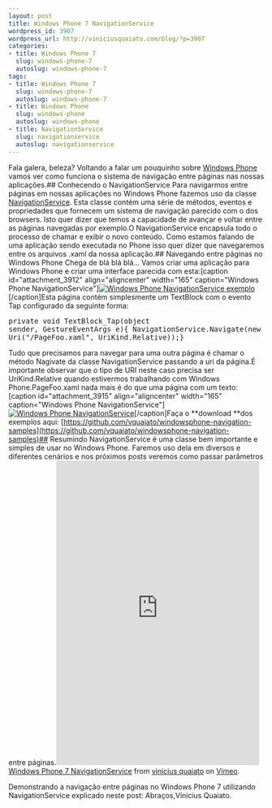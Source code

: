 ```yaml
--- 
layout: post
title: Windows Phone 7 NavigationService
wordpress_id: 3907
wordpress_url: http://viniciusquaiato.com/blog/?p=3907
categories: 
- title: Windows Phone 7
  slug: windows-phone-7
  autoslug: windows-phone-7
tags: 
- title: Windows Phone 7
  slug: windows-phone-7
  autoslug: windows-phone-7
- title: Windows Phone
  slug: windows-phone
  autoslug: windows-phone
- title: NavigationService
  slug: navigationservice
  autoslug: navigationservice
---
```

Fala galera, beleza? Voltando a falar um pouquinho sobre [Windows Phone](http://viniciusquaiato.com/blog/category/windows-phone-7/) vamos ver como funciona o sistema de navigação entre páginas nas nossas aplicações.## Conhecendo o NavigationService
Para navigarmos entre páginas em nossas aplicações no Windows Phone fazemos uso da classe [NavigationService](http://msdn.microsoft.com/en-us/library/system.windows.navigation.navigationservice(v=vs.92).aspx). Esta classe contém uma série de métodos, eventos e propriedades que fornecem um sistema de navigação parecido com o dos browsers. Isto quer dizer que temos a capacidade de avançar e voltar entre as páginas navegadas por exemplo.O NavigationService encapsula todo o processo de chamar e exibir o novo conteúdo. Como estamos falando de uma aplicação sendo executada no Phone isso quer dizer que navegaremos entre os arquivos .xaml da nossa aplicação.## Navegando entre páginas no Windows Phone
Chega de blá blá blá... Vamos criar uma aplicação para Windows Phone e criar uma interface parecida com esta:[caption id="attachment_3912" align="aligncenter" width="165" caption="Windows Phone NavigationService"][![Windows Phone NavigationService exemplo](http://viniciusquaiato.com/blog/wp-content/uploads/2011/08/Windows-Phone-NavigationService-exemplo-165x300.png "Windows Phone NavigationService exemplo")](http://viniciusquaiato.com/blog/wp-content/uploads/2011/08/Windows-Phone-NavigationService-exemplo.png)[/caption]Esta página contém simplesmente um TextBlock com o evento Tap configurado da seguinte forma:<pre lang="csharp">private void TextBlock_Tap(object sender, GestureEventArgs e){    NavigationService.Navigate(new Uri("/PageFoo.xaml", UriKind.Relative));}</pre> Tudo que precisamos para navegar para uma outra página é chamar o método Nagivate da classe NavigationService passando a uri da página.É importante observar que o tipo de URI neste caso precisa ser UriKind.Relative quando estivermos trabalhando com Windows Phone.PageFoo.xaml nada mais é do que uma página com um texto:[caption id="attachment_3915" align="aligncenter" width="165" caption="Windows Phone NavigationService"][![Windows Phone NavigationService](http://viniciusquaiato.com/blog/wp-content/uploads/2011/08/Windows-Phone-NavigationService-exemplo-2-165x300.png "Windows Phone NavigationService")](http://viniciusquaiato.com/blog/wp-content/uploads/2011/08/Windows-Phone-NavigationService-exemplo-2.png)[/caption]Faça o **download **dos exemplos aqui: [https://github.com/vquaiato/windowsphone-navigation-samples](https://github.com/vquaiato/windowsphone-navigation-samples)## Resumindo
NavigationService é uma classe bem importante e simples de usar no Windows Phone. Faremos uso dela em diversos e diferentes cenários e nos próximos posts veremos como passar parâmetros entre páginas.<object width="400" height="750"><param name="allowfullscreen" value="true" /><param name="allowscriptaccess" value="always" /><param name="movie" value="http://vimeo.com/moogaloop.swf?clip_id=27163411&amp;server=vimeo.com&amp;show_title=0&amp;show_byline=0&amp;show_portrait=0&amp;color=00adef&amp;fullscreen=1&amp;autoplay=0&amp;loop=0" /><embed src="http://vimeo.com/moogaloop.swf?clip_id=27163411&amp;server=vimeo.com&amp;show_title=0&amp;show_byline=0&amp;show_portrait=0&amp;color=00adef&amp;fullscreen=1&amp;autoplay=0&amp;loop=0" type="application/x-shockwave-flash" allowfullscreen="true" allowscriptaccess="always" width="400" height="600"></embed></object>
[Windows Phone 7 NavigationService](http://vimeo.com/27163411) from [vinicius quaiato](http://vimeo.com/user2557055) on [Vimeo](http://vimeo.com).

Demonstrando a navigação entre páginas no Windows Phone 7 utilizando NavigationService explicado neste post:
Abraços,Vinicius Quaiato.
